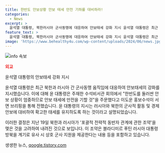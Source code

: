 ```yaml
---
title: 한반도 안보상황 안보 태세 만전 기하를 대비하라!
categories:
  - News
excerpt: >
  윤석열 대통령, 북한러시아 군사동맹에 대응하여 안보태세 강화 지시 윤석열 대통령은 최근 북한과 러시아의 군사동맹 움직임에 대응하여 안보태세를 강화하도록 지시했다. 안보수석에 의하면, 한반도의 안보 상황이 엄중하며 러시아북한 조약과 중동사태 등에 대비하여 만전한 태세를 유지해야 한다고 강조했다. 이는 북한과 러시아가 포괄적 전략적 동반자 관계를 맺고 군사 지원을 제공하는 조약을 체결한 후의 조치로 해석된다.
feature_text: >
  윤석열 대통령, 북한러시아 군사동맹에 대응하여 안보태세 강화 지시 윤석열 대통령은 최근 북한과 러시아의 군사동맹 움직임에 대응하여 안보태세를 강화하도록 지시했다. 안보수석에 의하면, 한반도의 안보 상황이 엄중하며 러시아북한 조약과 중동사태 등에 대비하여 만전한 태세를 유지해야 한다고 강조했다. 이는 북한과 러시아가 포괄적 전략적 동반자 관계를 맺고 군사 지원을 제공하는 조약을 체결한 후의 조치로 해석된다.
image: 'https://www.behealthy4u.com/wp-content/uploads/2024/06/news.jpg'
---
```


<p><img src="https://www.behealthy4u.com/wp-content/uploads/2024/06/news.jpg" alt="info 속보" /></p>

<p><b><span style="color: #ee2323;">외교</span></b></p>

<p>윤석열 대통령의 안보태세 강화 지시</p>

<p>윤석열 대통령은 최근 북한과 러시아 간 군사동맹 움직임에 대응하여 안보태세의 강화를 지시했습니다. 이에 대해 윤 대통령은 주재한 수석비서관 회의에서 "한반도를 둘러싼 안보 상황이 엄중하므로 안보 태세에 만전을 기할 것"을 주문했다고 이도운 홍보수석이 서면 브리핑을 통해 전했습니다. 윤 대통령의 지시는 러시아와 북한의 군사적 활동 및 경제 안보에 대비하여 확고한 태세를 유지하도록 하는 것이라고 설명되었습니다.</p>

<p>이러한 결정은 지난 19일 북한과 러시아가 '포괄적 전략적 동반자 관계에 관한 조약'을 맺은 것을 고려하여 내려진 것으로 보입니다. 이 조약은 블라디미르 푸틴 러시아 대통령 방북을 계기로 유사 시 상호 군사 지원을 제공한다는 내용 등을 포함하고 있습니다.</p>
생생한 뉴스, <a href="https://qoogle.tistory.com" rel="dofollow">qoogle.tistory.com</a>


